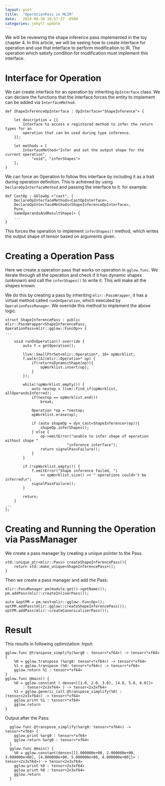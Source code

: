 ```yaml
---
layout: post
title:  "OperationPass in MLIR"
date:   2024-08-30 10:57:37 -0500
categories: jekyll update
---
```


We will be reviewing the shape inference pass implemented in the toy chapter 4. In this article, we will be seeing how to create interface for operation and use that interface to perform modification to IR. The operation which satisfy condition for modification must implement this interface.

# Interface for Operation
We can create interface for an operation by inheriting `OpInterface` class. We can declare the functions that the interface forces the entity to implement can be added via `InterfaceMethod`.

```
def ShapeInferenceOpInterface : OpInterface<"ShapeInference"> {

    let description = [{
        Interface to access a registered method to infer the return types for an
        operation that can be used during type inference.
    }];

    let methods = [
        InterfaceMethod<"Infer and set the output shape for the current operation",
            "void", "inferShapes">
    ];
}
```

We can force an Operation to follow this interface by including it as a trait during operation definition. This is achieved by using `DeclareOpInterfaceMethod` and passing the interface to it. for example:
```
def CastOp : GGlowOp <"cast", [ 
    DeclareOpInterfaceMethods<CastOpInterface>,
    DeclareOpInterfaceMethods<ShapeInferenceOpInterface>,
    Pure, 
    SameOperandsAndResultShape]> {
    ...
}
```

This forces the operation to implement `inferShapes()` method, which writes the output shape of tensor based on arguments given.

# Creating a Operation Pass
Here we create a operation pass that works on operation in `gglow.func`. We iterate through all the operation and check if it has dynamic shapes (unknown) and call the `inferShapes()` to write it. This will make all the shapes known.

We do this by creating a pass by inheriting `mlir::PassWrapper`, it has a virtual method called `runOnOperation`, which executed by `OperationPassManager`. We override this method to implement the above logic.

```
struct ShapeInferencePass : public mlir::PassWrapper<ShapeInferencePass, OperationPass<mlir::gglow::FuncOp>> {
...

    void runOnOperation() override {
        auto f = getOperation();

        llvm::SmallPtrSet<mlir::Operation*, 16> opWorklist;
        f.walk([&](mlir::Operation* op) {
            if(returnsDynamicShape(op)){
                opWorklist.insert(op);
            }
        });

        while(!opWorklist.empty()) {
            auto nextop = llvm::find_if(opWorklist, allOperandsInferred);
            if(nextop == opWorklist.end())
                break;
            
            Operation *op = *nextop;
            opWorklist.erase(op);

            if (auto shapeOp = dyn_cast<ShapeInference>(op)){
                shapeOp.inferShapes();
            } else {
                op->emitError("unable to infer shape of operation without shape "
                            "inference interface");
                return signalPassFailure();
            }
        }

        if (!opWorklist.empty()) {
            f.emitError("Shape inference failed, ")
                << opWorklist.size() << " operations couldn't be inferred\n";
            signalPassFailure();
        }

        return;
    }
...
};
```

# Creating and Running the Operation via PassManager

We create a pass manager by creating a unique pointer to the Pass.
```
std::unique_ptr<mlir::Pass> createShapeInferencePass(){
    return std::make_unique<ShapeInferencePass>();
}
```

Then we create a pass manager and add the Pass:
```
mlir::PassManager pm(module.get()->getName());
pm.addPass(mlir::createInlinerPass());

auto &optPM = pm.nest<mlir::gglow::FuncOp>();
optPM.addPass(mlir::gglow::createShapeInferencePass());
optPM.addPass(mlir::createCanonicalizerPass());
```

# Result
This results in following optimization:
Input:
```
gglow.func @transpose_simplify(%arg0 : tensor<*xf64>) -> tensor<*xf64> {
	%0 = gglow.transpose (%arg0: tensor<*xf64>) -> tensor<*xf64>
	%1 = gglow.transpose (%0: tensor<*xf64>) -> tensor<*xf64>
	gglow.return %1 : tensor<*xf64>
}
gglow.func @main() {
	%0 = gglow.constant ( dense<[[1.0, 2.0, 3.0], [4.0, 5.0, 6.0]]>
		: tensor<2x3xf64> ) -> tensor<2x3xf64>
	%1 = gglow.generic_call @transpose_simplify(%0) : (tensor<2x3xf64>) -> tensor<*xf64>
	gglow.print %1 : tensor<*xf64>
	gglow.return
}
```

Output after the Pass:
```
  gglow.func @transpose_simplify(%arg0: tensor<*xf64>) -> tensor<*xf64> {
    gglow.print %arg0 : tensor<*xf64>
    gglow.return %arg0 : tensor<*xf64>
  }
  gglow.func @main() {
    %0 = gglow.constant(dense<[[1.000000e+00, 2.000000e+00, 3.000000e+00], [4.000000e+00, 5.000000e+00, 6.000000e+00]]> : tensor<2x3xf64>) -> tensor<2x3xf64>
    gglow.print %0 : tensor<2x3xf64>
    gglow.print %0 : tensor<2x3xf64>
    gglow.return
  }

```